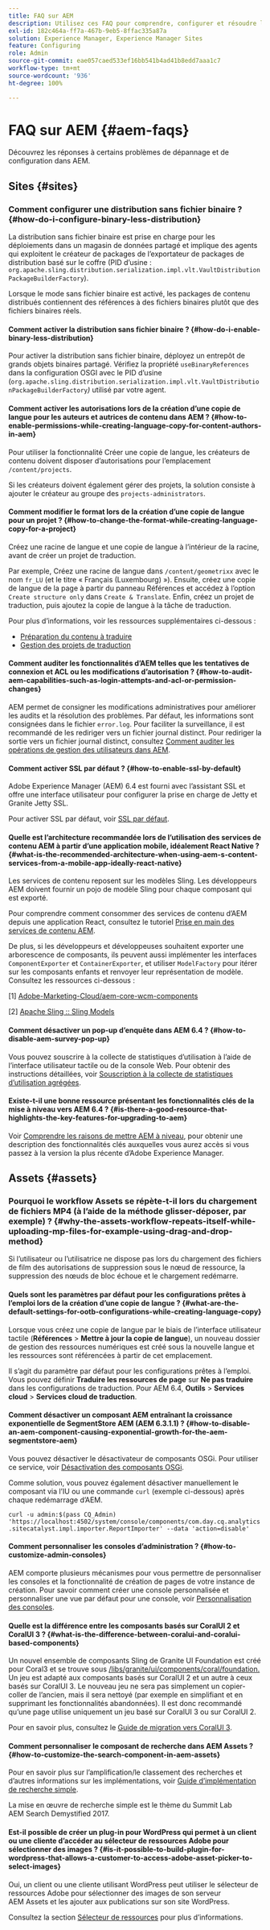 ```yaml
---
title: FAQ sur AEM
description: Utilisez ces FAQ pour comprendre, configurer et résoudre les problèmes ou workflows courants dans AEM.
exl-id: 182c464a-ff7a-467b-9eb5-8ffac335a87a
solution: Experience Manager, Experience Manager Sites
feature: Configuring
role: Admin
source-git-commit: eae057caed533ef16bb541b4ad41b8edd7aaa1c7
workflow-type: tm+mt
source-wordcount: '936'
ht-degree: 100%

---
```


# FAQ sur AEM {#aem-faqs}

Découvrez les réponses à certains problèmes de dépannage et de configuration dans AEM.

## Sites {#sites}

### Comment configurer une distribution sans fichier binaire ? {#how-do-i-configure-binary-less-distribution}

La distribution sans fichier binaire est prise en charge pour les déploiements dans un magasin de données partagé et implique des agents qui exploitent le créateur de packages de l’exportateur de packages de distribution basé sur le coffre (PID d’usine : `org.apache.sling.distribution.serialization.impl.vlt.VaultDistributionPackageBuilderFactory`).

Lorsque le mode sans fichier binaire est activé, les packages de contenu distribués contiennent des références à des fichiers binaires plutôt que des fichiers binaires réels.

#### Comment activer la distribution sans fichier binaire ? {#how-do-i-enable-binary-less-distribution}

Pour activer la distribution sans fichier binaire, déployez un entrepôt de grands objets binaires partagé.
Vérifiez la propriété `useBinaryReferences` dans la configuration OSGI avec le PID d’usine (`org.apache.sling.distribution.serialization.impl.vlt.VaultDistributionPackageBuilderFactory`*)* utilisé par votre agent.

#### Comment activer les autorisations lors de la création d’une copie de langue pour les auteurs et autrices de contenu dans AEM ? {#how-to-enable-permissions-while-creating-language-copy-for-content-authors-in-aem}

Pour utiliser la fonctionnalité Créer une copie de langue, les créateurs de contenu doivent disposer d’autorisations pour l’emplacement `/content/projects`.

Si les créateurs doivent également gérer des projets, la solution consiste à ajouter le créateur au groupe des `projects-administrators`.

#### Comment modifier le format lors de la création d’une copie de langue pour un projet ? {#how-to-change-the-format-while-creating-language-copy-for-a-project}

Créez une racine de langue et une copie de langue à l’intérieur de la racine, avant de créer un projet de traduction.

Par exemple,
Créez une racine de langue dans `/content/geometrixx` avec le nom `fr_LU` (et le titre « Français (Luxembourg) »). Ensuite, créez une copie de langue de la page à partir du panneau Références et accédez à l’option `Create structure only` dans `Create & Translate`. Enfin, créez un projet de traduction, puis ajoutez la copie de langue à la tâche de traduction.

Pour plus d’informations, voir les ressources supplémentaires ci-dessous :

* [Préparation du contenu à traduire](/help/sites-administering/tc-prep.md)
* [Gestion des projets de traduction](/help/sites-administering/tc-manage.md)

#### Comment auditer les fonctionnalités d’AEM telles que les tentatives de connexion et ACL ou les modifications d’autorisation ? {#how-to-audit-aem-capabilities-such-as-login-attempts-and-acl-or-permission-changes}

AEM permet de consigner les modifications administratives pour améliorer les audits et la résolution des problèmes. Par défaut, les informations sont consignées dans le fichier `error.log`. Pour faciliter la surveillance, il est recommandé de les rediriger vers un fichier journal distinct.
Pour rediriger la sortie vers un fichier journal distinct, consultez [Comment auditer les opérations de gestion des utilisateurs dans AEM](/help/sites-administering/audit-user-management-operations.md).

#### Comment activer SSL par défaut ? {#how-to-enable-ssl-by-default}

Adobe Experience Manager (AEM) 6.4 est fourni avec l’assistant SSL et offre une interface utilisateur pour configurer la prise en charge de Jetty et Granite Jetty SSL.

Pour activer SSL par défaut, voir [SSL par défaut](/help/sites-administering/ssl-by-default.md).

#### Quelle est l’architecture recommandée lors de l’utilisation des services de contenu AEM à partir d’une application mobile, idéalement React Native ? {#what-is-the-recommended-architecture-when-using-aem-s-content-services-from-a-mobile-app-ideally-react-native}

Les services de contenu reposent sur les modèles Sling. Les développeurs AEM doivent fournir un pojo de modèle Sling pour chaque composant qui est exporté.

Pour comprendre comment consommer des services de contenu d’AEM depuis une application React, consultez le tutoriel [Prise en main des services de contenu AEM](https://experienceleague.adobe.com/docs/experience-manager-learn/getting-started-with-aem-headless/overview.html?lang=fr).

De plus, si les développeurs et développeuses souhaitent exporter une arborescence de composants, ils peuvent aussi implémenter les interfaces `ComponentExporter` et `ContainerExporter`, et utiliser `ModelFactory` pour itérer sur les composants enfants et renvoyer leur représentation de modèle. Consultez les ressources ci-dessous :

[1] [Adobe-Marketing-Cloud/aem-core-wcm-components](https://github.com/Adobe-Marketing-Cloud/aem-core-wcm-components/blob/master/bundles/core/src/main/java/com/adobe/cq/wcm/core/components/internal/models/v1/PageImpl.java#L245)

[2] [Apache Sling :: Sling Models](https://sling.apache.org/documentation/bundles/models.html)

#### Comment désactiver un pop-up d’enquête dans AEM 6.4 ? {#how-to-disable-aem-survey-pop-up}

Vous pouvez souscrire à la collecte de statistiques d’utilisation à l’aide de l’interface utilisateur tactile ou de la console Web. Pour obtenir des instructions détaillées, voir [Souscription à la collecte de statistiques d’utilisation agrégées](/help/sites-deploying/opt-in-aggregated-usage-statistics.md).

#### Existe-t-il une bonne ressource présentant les fonctionnalités clés de la mise à niveau vers AEM 6.4 ? {#is-there-a-good-resource-that-highlights-the-key-features-for-upgrading-to-aem}

Voir [Comprendre les raisons de mettre AEM à niveau](https://helpx.adobe.com/experience-manager/kt/platform-repository/using/upgrade-aem-article-understand.html), pour obtenir une description des fonctionnalités clés auxquelles vous aurez accès si vous passez à la version la plus récente d’Adobe Experience Manager.

## Assets {#assets}

### Pourquoi le workflow Assets se répète-t-il lors du chargement de fichiers MP4 (à l’aide de la méthode glisser-déposer, par exemple) ? {#why-the-assets-workflow-repeats-itself-while-uploading-mp-files-for-example-using-drag-and-drop-method}

Si l’utilisateur ou l’utilisatrice ne dispose pas lors du chargement des fichiers de film des autorisations de suppression sous le nœud de ressource, la suppression des nœuds de bloc échoue et le chargement redémarre.

#### Quels sont les paramètres par défaut pour les configurations prêtes à l’emploi lors de la création d’une copie de langue ? {#what-are-the-default-settings-for-ootb-configurations-while-creating-language-copy}

Lorsque vous créez une copie de langue par le biais de l’interface utilisateur tactile (**Références** > **Mettre à jour la copie de langue**), un nouveau dossier de gestion des ressources numériques est créé sous la nouvelle langue et les ressources sont référencées à partir de cet emplacement.

Il s’agit du paramètre par défaut pour les configurations prêtes à l’emploi. Vous pouvez définir **Traduire les ressources de page** sur **Ne pas traduire** dans les configurations de traduction.
Pour AEM 6.4, **Outils** > **Services cloud** > **Services cloud de traduction**.

#### Comment désactiver un composant AEM entraînant la croissance exponentielle de SegmentStore AEM (AEM 6.3.1.1) ? {#how-to-disable-an-aem-component-causing-exponential-growth-for-the-aem-segmentstore-aem}

Vous pouvez désactiver le désactivateur de composants OSGi. Pour utiliser ce service, voir [Désactivation des composants OSGi](https://adobe-consulting-services.github.io/acs-aem-commons/features/osgi-disablers/component-disabler/index.html).

Comme solution, vous pouvez également désactiver manuellement le composant via l’IU ou une commande `curl` (exemple ci-dessous) après chaque redémarrage d’AEM.

`curl -u admin:$(pass CQ_Admin) 'https://localhost:4502/system/console/components/com.day.cq.analytics.sitecatalyst.impl.importer.ReportImporter' --data 'action=disable'`

#### Comment personnaliser les consoles d’administration ? {#how-to-customize-admin-consoles}

AEM comporte plusieurs mécanismes pour vous permettre de personnaliser les consoles et la fonctionnalité de création de pages de votre instance de création. Pour savoir comment créer une console personnalisée et personnaliser une vue par défaut pour une console, voir [Personnalisation des consoles](/help/sites-developing/customizing-consoles-touch.md).

#### Quelle est la différence entre les composants basés sur CoralUI 2 et CoralUI 3 ? {#what-is-the-difference-between-coralui-and-coralui-based-components}

Un nouvel ensemble de composants Sling de Granite UI Foundation est créé pour Coral3 et se trouve sous [/libs/granite/ui/components/coral/foundation.](https://helpx.adobe.com/experience-manager/6-5/sites/developing/using/reference-materials/granite-ui/api/jcr_root/libs/granite/ui/components/coral/foundation/server.html) Un jeu est adapté aux composants basés sur CoralUI 2 et un autre à ceux basés sur CoralUI 3. Le nouveau jeu ne sera pas simplement un copier-coller de l’ancien, mais il sera nettoyé (par exemple en simplifiant et en supprimant les fonctionnalités abandonnées). Il est donc recommandé qu’une page utilise uniquement un jeu basé sur CoralUI 3 ou sur CoralUI 2.

Pour en savoir plus, consultez le [Guide de migration vers CoralUI 3](https://helpx.adobe.com/experience-manager/6-5/sites/developing/using/reference-materials/granite-ui/api/jcr_root/libs/granite/ui/components/legacy/coral2/migration.html).

#### Comment personnaliser le composant de recherche dans AEM Assets ? {#how-to-customize-the-search-component-in-aem-assets}

Pour en savoir plus sur l’amplification/le classement des recherches et d’autres informations sur les implémentations, voir [Guide d’implémentation de recherche simple](https://experienceleague.adobe.com/docs/experience-manager-learn/sites/developing/search-tutorial-develop.html?lang=fr).

La mise en œuvre de recherche simple est le thème du Summit Lab AEM Search Demystified 2017.

#### Est-il possible de créer un plug-in pour WordPress qui permet à un client ou une cliente d’accéder au sélecteur de ressources Adobe pour sélectionner des images ? {#is-it-possible-to-build-plugin-for-wordpress-that-allows-a-customer-to-access-adobe-asset-picker-to-select-images}

Oui, un client ou une cliente utilisant WordPress peut utiliser le sélecteur de ressources Adobe pour sélectionner des images de son serveur AEM Assets et les ajouter aux publications sur son site WordPress.

Consultez la section [Sélecteur de ressources](../assets/search-assets.md#assetpicker) pour plus d’informations.
